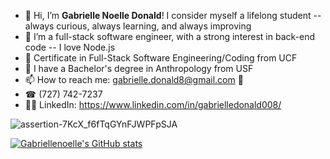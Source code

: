 - 👋 Hi, I’m <b>Gabrielle Noelle Donald</b>! I consider myself a lifelong student -- always curious, always learning, and always improving
- 👀 I’m a full-stack software engineer, with a strong interest in back-end code -- I love Node.js
- 👾 Certificate in Full-Stack Software Engineering/Coding from UCF
- 💯 I have a Bachelor's degree in Anthropology from USF
- 📫 How to reach me: gabrielle.donald8@gmail.com 📨
- ☎ (727) 742-7237
- 👩‍💻 LinkedIn: https://www.linkedin.com/in/gabrielledonald008/ <br/>

![assertion-7KcX_f6fTqGYnFJWPFpSJA](https://user-images.githubusercontent.com/88753098/155224429-ff2a3b23-80eb-42aa-929a-41f88083b7f0.png)

[![Gabriellenoelle's GitHub stats](https://github-readme-stats.vercel.app/api?username=gabriellenoelle)](https://github.com/anuraghazra/github-readme-stats)



<!---
gabriellenoelle/gabriellenoelle is a ✨ special ✨ repository because its `README.md` (this file) appears on your GitHub profile.
You can click the Preview link to take a look at your changes.
--->

